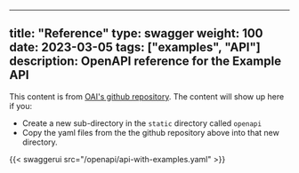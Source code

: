 
---
title: "Reference"
type: swagger
weight: 100
date: 2023-03-05
tags: ["examples", "API"]
description: OpenAPI reference for the Example API
---

This content is from [OAI's github repository](https://github.com/OAI/OpenAPI-Specification/tree/main/examples/v3.0).
The content will show up here if you:

- Create a new sub-directory in the `static` directory called `openapi`
- Copy the yaml files from the the github repository above into that new directory.

{{< swaggerui src="/openapi/api-with-examples.yaml" >}}
